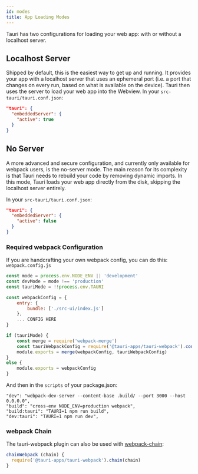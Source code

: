 ```yaml
---
id: modes
title: App Loading Modes
---
```


Tauri has two configurations for loading your web app: with or without a localhost server.

## Localhost Server

Shipped by default, this is the easiest way to get up and running. It provides your app with a localhost server that uses an ephemeral port (i.e. a port that changes on every run, based on what is available on the device). Tauri then uses the server to load your web app into the Webview.
In your `src-tauri/tauri.conf.json`:

```json
"tauri": {
  "embeddedServer": {
    "active": true
  }
}
```

## No Server

A more advanced and secure configuration, and currently only available for webpack users, is the no-server mode. The main reason for its complexity is that Tauri needs to rebuild your code by removing dynamic imports. In this mode, Tauri loads your web app directly from the disk, skipping the localhost server entirely.

In your `src-tauri/tauri.conf.json`:

```json
"tauri": {
  "embeddedServer": {
    "active": false
  }
}
```

### Required webpack Configuration

If you are handcrafting your own webpack config, you can do this:
`webpack.config.js`

```js
const mode = process.env.NODE_ENV || 'development'
const devMode = mode !== 'production'
const tauriMode = !!process.env.TAURI

const webpackConfig = {
    entry: {
        bundle: ['./src-ui/index.js']
    },
    ... CONFIG HERE
}

if (tauriMode) {
    const merge = require('webpack-merge')
    const tauriWebpackConfig = require('@tauri-apps/tauri-webpack').config()
    module.exports = merge(webpackConfig, tauriWebpackConfig)
}
else {
    module.exports = webpackConfig
}
```

And then in the `scripts` of your package.json:

```
"dev": "webpack-dev-server --content-base .build/ --port 3000 --host 0.0.0.0",
"build": "cross-env NODE_ENV=production webpack",
"build:tauri": "TAURI=1 npm run build",
"dev:tauri": "TAURI=1 npm run dev",
```

### webpack Chain

The tauri-webpack plugin can also be used with [webpack-chain](https://github.com/neutrinojs/webpack-chain):

```js
chainWebpack (chain) {
  require('@tauri-apps/tauri-webpack').chain(chain)
}
```
